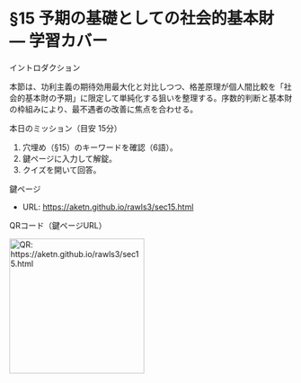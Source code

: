 # §15 予期の基礎としての社会的基本財 — 学習カバー

イントロダクション

本節は、功利主義の期待効用最大化と対比しつつ、格差原理が個人間比較を「社会的基本財の予期」に限定して単純化する狙いを整理する。序数的判断と基本財の枠組みにより、最不遇者の改善に焦点を合わせる。

本日のミッション（目安 15分）

1. 穴埋め（§15）のキーワードを確認（6語）。
1. 鍵ページに入力して解錠。
1. クイズを開いて回答。

鍵ページ

- URL: <https://aketn.github.io/rawls3/sec15.html>

QRコード（鍵ページURL）

<!-- markdownlint-disable MD033 -->
<img src="https://api.qrserver.com/v1/create-qr-code/?size=240x240&data=https%3A%2F%2Faketn.github.io%2Frawls3%2Fsec15.html" width="240" alt="QR: https://aketn.github.io/rawls3/sec15.html" />
<!-- markdownlint-enable MD033 -->
